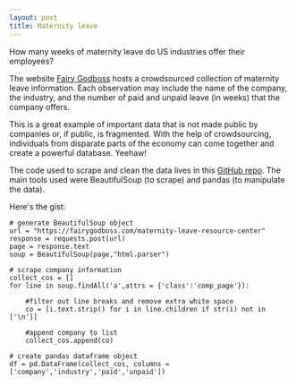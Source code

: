 ```yaml
---
layout: post
title: Maternity leave
---
```


How many weeks of maternity leave do US industries offer their employees?

The website <a href = "https://fairygodboss.com/maternity-leave-resource-center" target="_blank">Fairy Godboss</a> hosts a crowdsourced collection of maternity leave information. Each observation may include the name of the company, the industry, and the number of paid and unpaid leave (in weeks) that the company offers.

This is a great example of important data that is not made public by companies or, if public, is fragmented. With the help of crowdsourcing, individuals from disparate parts of the economy can come together and create a powerful database. Yeehaw!

The code used to scrape and clean the data lives in this <a href = "https://github.com/cgerson/maternity-leave" target="_blank">GitHub repo</a>. The main tools used were BeautifulSoup (to scrape) and pandas (to manipulate the data).

Here's the gist:
```
# generate BeautifulSoup object 
url = "https://fairygodboss.com/maternity-leave-resource-center"
response = requests.post(url)
page = response.text
soup = BeautifulSoup(page,"html.parser")
```

```
# scrape company information
collect_cos = []
for line in soup.findAll('a',attrs = {'class':'comp_page'}):

    #filter out line breaks and remove extra white space
    co = [i.text.strip() for i in line.children if str(i) not in ['\n']] 

    #append company to list
    collect_cos.append(co)
```

```
# create pandas dataframe object
df = pd.DataFrame(collect_cos, columns = ['company','industry','paid','unpaid'])
```


